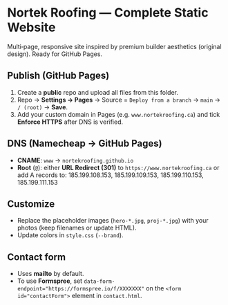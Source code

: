 # Nortek Roofing — Complete Static Website

Multi‑page, responsive site inspired by premium builder aesthetics (original design). Ready for GitHub Pages.

## Publish (GitHub Pages)
1. Create a **public** repo and upload all files from this folder.
2. Repo → **Settings → Pages** → Source = `Deploy from a branch` → `main` → `/ (root)` → **Save**.
3. Add your custom domain in Pages (e.g. `www.nortekroofing.ca`) and tick **Enforce HTTPS** after DNS is verified.

## DNS (Namecheap → GitHub Pages)
- **CNAME**: `www` → `nortekroofing.github.io`
- **Root** (`@`): either **URL Redirect (301)** to `https://www.nortekroofing.ca` or add A records to:
  185.199.108.153, 185.199.109.153, 185.199.110.153, 185.199.111.153

## Customize
- Replace the placeholder images (`hero-*.jpg`, `proj-*.jpg`) with your photos (keep filenames or update HTML).
- Update colors in `style.css` (`--brand`).

## Contact form
- Uses **mailto** by default.
- To use **Formspree**, set `data-form-endpoint="https://formspree.io/f/XXXXXXX"` on the `<form id="contactForm">` element in `contact.html`.
